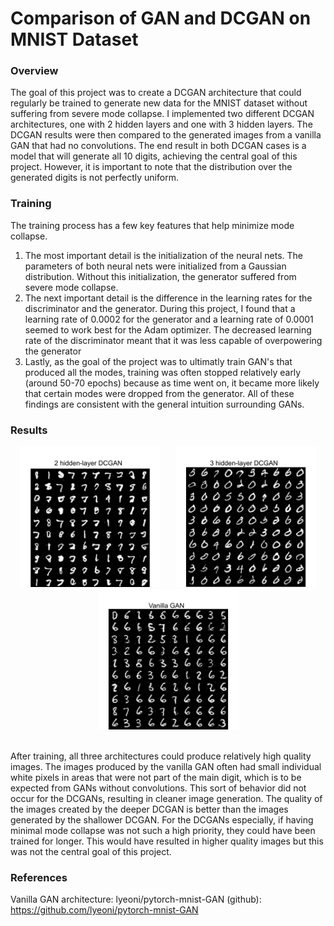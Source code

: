 # Comparison of GAN and DCGAN on MNIST Dataset

### Overview
The goal of this project was to create a DCGAN architecture that could regularly be trained to generate new data for the MNIST dataset without suffering from severe mode collapse. I implemented two different DCGAN architectures, one with 2 hidden layers and one with 3 hidden layers. The DCGAN results were then compared to the generated images from a vanilla GAN that had no convolutions. The end result in both DCGAN cases is a model that will generate all 10 digits, achieving the central goal of this project. However, it is important to note that the distribution over the generated digits is not perfectly uniform.

### Training
The training process has a few key features that help minimize mode collapse. 

1. The most important detail is the initialization of the neural nets. The parameters of both neural nets were initialized from a Gaussian distribution. Without this initialization, the generator suffered from severe mode collapse. 
2. The next important detail is the difference in the learning rates for the discriminator and the generator. During this project, I found that a learning rate of 0.0002 for the generator and a learning rate of 0.0001 seemed to work best for the Adam optimizer. The decreased learning rate of the discriminator meant that it was less capable of overpowering the generator
3. Lastly, as the goal of the project was to ultimatly train GAN's that produced all the modes, training was often stopped relatively early (around 50-70 epochs) because as time went on, it became more likely that certain modes were dropped from the generator. All of these findings are consistent with the general intuition surrounding GANs.

### Results
<div align="center">
	<img src="Results/Generated%20Samples/2-hidden%20layer%20DCGAN.PNG" width="225" height="Automated" hspace="10"/>
	<img src="Results/Generated%20Samples/3-hidden%20layer%20DCGAN.PNG" width="225" height="Automated" hspace="10"/>
	<img src="Results/Generated%20Samples/Vanilla%20GAN.PNG" width="225" height="Automated" hspace="10"/>
</div>
<br>




After training, all three architectures could produce relatively high quality images. The images produced by the vanilla GAN often had small individual white pixels in areas that were not part of the main digit, which is to be expected from GANs without convolutions. This sort of behavior did not occur for the DCGANs, resulting in cleaner image generation. The quality of the images created by the deeper DCGAN is better than the images generated by the shallower DCGAN. For the DCGANs especially, if having minimal mode collapse was not such a high priority, they could have been trained for longer. This would have resulted in higher quality images but this was not the central goal of this project.

### References
Vanilla GAN architecture:
lyeoni/pytorch-mnist-GAN (github): https://github.com/lyeoni/pytorch-mnist-GAN
